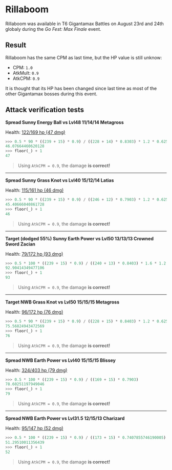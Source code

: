 # Rillaboom

Rillaboom was available in T6 Gigantamax Battles on August 23rd and 24th globaly during the *Go Fest: Max Finale* event.

## Result

Rillaboom has the same CPM as last time, but the HP value is still unknow:

- CPM: `1.0`
- AtkMult: `0.9`
- AtkCPM: `0.9`

It is thought that its HP has been changed since last time as most of the other Gigantamax bosses during this event.

## Attack verification tests

**Spread Sunny Energy Ball vs Lvl48 11/14/14 Metagross**

Health: [122/169 hp (47 dmg)](../../res/rillaboom_01.png)

```python
>>> 0.5 * 90 * ((239 + 15) * 0.9) / ((228 + 14) * 0.8303) * 1.2 * 0.625 * 1.2
46.07664460620128
>>> floor(_) + 1
47
```

> Using `AtkCPM = 0.9`, the damage **is correct!**

---

**Spread Sunny Grass Knot vs Lvl40 15/12/14 Latias**

Health: [115/161 hp (46 dmg)](../../res/rillaboom_02.png)

```python
>>> 0.5 * 90 * ((239 + 15) * 0.9) / ((246 + 12) * 0.7903) * 1.2 * 0.625 * 1.2
45.40666040861728
>>> floor(_) + 1
46
```

> Using `AtkCPM = 0.9`, the damage **is correct!**

---

**Target (dodged 55%) Sunny Earth Power vs Lvl50 13/13/13 Crowned Sword Zacian**

Health: [79/172 hp (93 dmg)](../../res/rillaboom_03.png)

```python
>>> 0.5 * 100 * ((239 + 15) * 0.9) / ((240 + 13) * 0.8403) * 1.6 * 1.2 * 2 * 0.45
92.90414349477106
>>> floor(_) + 1
93
```

> Using `AtkCPM = 0.9`, the damage **is correct!**

---

**Target NWB Grass Knot vs Lvl50 15/15/15 Metagross**

Health: [96/172 hp (76 dmg)](../../res/rillaboom_04.png)

```python
>>> 0.5 * 90 * ((239 + 15) * 0.9) / ((228 + 15) * 0.8403) * 1.2 * 0.625 * 2
75.56824943472569
>>> floor(_) + 1
76
```

> Using `AtkCPM = 0.9`, the damage **is correct!**

---

**Spread NWB Earth Power vs Lvl40 15/15/15 Blissey**

Health: [324/403 hp (79 dmg)](../../res/rillaboom_05.png)

```python
>>> 0.5 * 100 * ((239 + 15) * 0.9) / ((169 + 15) * 0.7903)
78.60251197949046
>>> floor(_) + 1
79
```

> Using `AtkCPM = 0.9`, the damage **is correct!**

---

**Spread NWB Earth Power vs Lvl31.5 12/15/13 Charizard**

Health: [95/147 hp (52 dmg)](../../res/rillaboom_06.png)

```python
>>> 0.5 * 100 * ((239 + 15) * 0.9) / ((173 + 15) * 0.7407855746190005) * 0.625
51.29510011356439
>>> floor(_) + 1
52
```

> Using `AtkCPM = 0.9`, the damage **is correct!**
